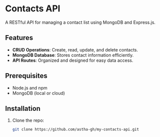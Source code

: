 # Contacts API

A RESTful API for managing a contact list using MongoDB and Express.js.

## Features

- **CRUD Operations**: Create, read, update, and delete contacts.
- **MongoDB Database**: Stores contact information efficiently.
- **API Routes**: Organized and designed for easy data access.

## Prerequisites

- Node.js and npm
- MongoDB (local or cloud)

## Installation

1. Clone the repo:
   ```bash
   git clone https://github.com/astha-gh/my-contacts-api.git
